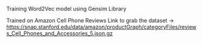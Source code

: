 Training Word2Vec model using Gensim Library

Trained on Amazon Cell Phone Reviews
Link to grab the dataset -> https://snap.stanford.edu/data/amazon/productGraph/categoryFiles/reviews_Cell_Phones_and_Accessories_5.json.gz

